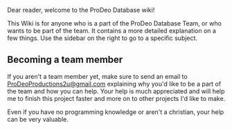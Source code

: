 Dear reader, welcome to the ProDeo Database wiki!

This Wiki is for anyone who is a part of the ProDeo Database Team, or who wants to be part of the team. It contains a more detailed explanation on a few things. Use the sidebar on the right to go to a specific subject.

## Becoming a team member
If you aren't a team member yet, make sure to send an email to ProDeoProductions2u@gmail.com explaining why you'd like to be a part of the team and how you can help. Your help is much appreciated and will help me to finish this project faster and more on to other projects I'd like to make.

Even if you have no programming knowledge or aren't a christian, your help can be very valuable.